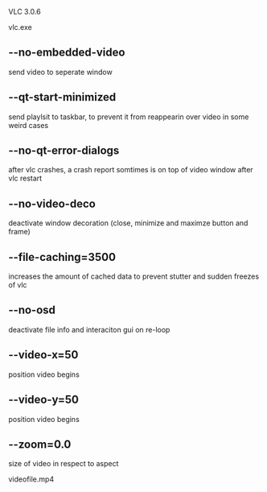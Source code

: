 
VLC 3.0.6

vlc.exe

## --no-embedded-video
send video to seperate window 

## --qt-start-minimized
send playlsit to taskbar, to prevent it from reappearin over video in some weird cases

## --no-qt-error-dialogs
after vlc crashes, a crash report somtimes is on top of video window after vlc restart

## --no-video-deco
deactivate window decoration (close, minimize and maximze button and frame)

## --file-caching=3500
increases the amount of cached data to prevent stutter and sudden freezes of vlc

## --no-osd
deactivate file info and interaciton gui on re-loop 

## --video-x=50
position video begins

## --video-y=50
position video begins

## --zoom=0.0
size of video in respect to aspect

videofile.mp4


